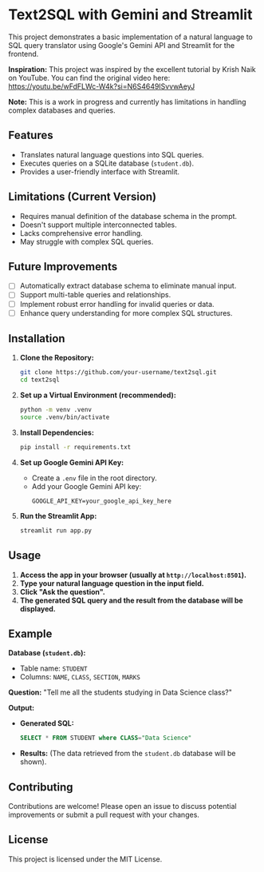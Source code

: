 # Text2SQL with Gemini and Streamlit

This project demonstrates a basic implementation of a natural language to SQL query translator using Google's Gemini API and Streamlit for the frontend. 

**Inspiration:**  This project was inspired by the excellent tutorial by Krish Naik on YouTube. You can find the original video here: https://youtu.be/wFdFLWc-W4k?si=N6S4649ISvvwAeyJ

**Note:** This is a work in progress and currently has limitations in handling complex databases and queries. 

## Features

- Translates natural language questions into SQL queries.
- Executes queries on a SQLite database (`student.db`).
- Provides a user-friendly interface with Streamlit.

## Limitations (Current Version)

- Requires manual definition of the database schema in the prompt.
- Doesn't support multiple interconnected tables.
- Lacks comprehensive error handling.
- May struggle with complex SQL queries.

## Future Improvements

- [ ] Automatically extract database schema to eliminate manual input.
- [ ] Support multi-table queries and relationships.
- [ ] Implement robust error handling for invalid queries or data.
- [ ] Enhance query understanding for more complex SQL structures.

## Installation

1. **Clone the Repository:**
   ```bash
   git clone https://github.com/your-username/text2sql.git
   cd text2sql 
   ```

2. **Set up a Virtual Environment (recommended):**
   ```bash
   python -m venv .venv
   source .venv/bin/activate 
   ```

3. **Install Dependencies:**
   ```bash
   pip install -r requirements.txt
   ```

4. **Set up Google Gemini API Key:**
   - Create a `.env` file in the root directory.
   - Add your Google Gemini API key:
     ```
     GOOGLE_API_KEY=your_google_api_key_here
     ```

5. **Run the Streamlit App:**
   ```bash
   streamlit run app.py 
   ```

## Usage

1. **Access the app in your browser (usually at `http://localhost:8501`).**
2. **Type your natural language question in the input field.**
3. **Click "Ask the question".**
4. **The generated SQL query and the result from the database will be displayed.**

## Example

**Database (`student.db`):**
- Table name: `STUDENT`
- Columns: `NAME`, `CLASS`, `SECTION`, `MARKS`

**Question:** 
"Tell me all the students studying in Data Science class?"

**Output:**

- **Generated SQL:** 
  ```sql
  SELECT * FROM STUDENT where CLASS="Data Science"
  ```

- **Results:** 
  (The data retrieved from the `student.db` database will be shown).

## Contributing

Contributions are welcome! Please open an issue to discuss potential improvements or submit a pull request with your changes.

## License

This project is licensed under the MIT License.
